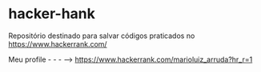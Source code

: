 # hacker-hank
Repositório destinado para salvar códigos praticados no https://www.hackerrank.com/

Meu profile - - - --> https://www.hackerrank.com/marioluiz_arruda?hr_r=1
